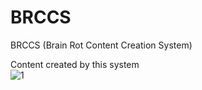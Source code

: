 # BRCCS
BRCCS (Brain Rot Content Creation System)
<br>

Content created by this system
<br>
![1]("https://github.com/DevyDhanish/BRCCS/blob/main/examples/Brainrot_2025-01-24_223135_final_video.mp4")